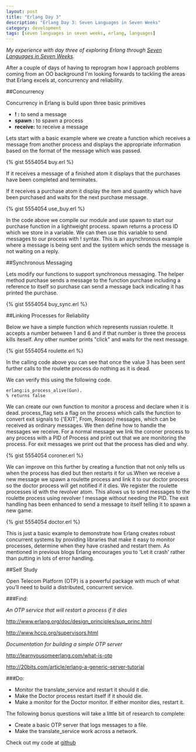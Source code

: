 ```yaml
---
layout: post
title: "Erlang Day 3"
description: "Erlang Day 3: Seven Languages in Seven Weeks"
category: development
tags: [seven languages in seven weeks, erlang, languages]
---
```


*My experience with day three of exploring Erlang through <a href="http://pragprog.com/book/btlang/seven-languages-in-seven-weeks" target="_blank">Seven Languages in Seven Weeks</a>.*

After a couple of days of having to reprogram how I approach problems coming from an OO background I'm looking forwards to tackling the areas that Erlang excels at, concurrency and reliability.

##Concurrency

Concurrency in Erlang is build upon three basic primitives

+ **! :** to send a message 
+ **spawn :** to spawn a process 
+ **receive:** to receive a message

Lets start with a basic example where we create a function which receives a message from another process and displays the appropriate information based on the format of the message which was passed.

{% gist 5554054 buy.erl %}

If it receives a message of a finished atom it displays that the purchases have been completed and terminates.

If it receives a purchase atom it display the item and quantity which have been purchased and waits for the next purchase message.

{% gist 5554054 use_buy.erl %}

In the code above we compile our module and use spawn to start our purchase function in a lightweight process. spawn returns a process ID which we store in a variable. We can then use this variable to send messages to our process with ! syntax. This is an asynchronous example where a message is being sent and the system which sends the message is not waiting on a reply.

##Synchronous Messaging 

Lets modify our functions to support synchronous messaging. The helper method purchase sends a message to the function purchase including a reference to itself so purchase can send a message back indicating it has printed the purchase.

{% gist 5554054 buy_sync.erl %}

##Linking Processes for Reliability

Below we have a simple function which represents russian roulette. It accepts a number between 1 and 6 and if that number is three the process kills iteself. Any other number prints "click" and waits for the next message.

{% gist 5554054 roulette.erl %}

In the calling code above you can see that once the value 3 has been sent further calls to the roulette process do nothing as it is dead.

We can verify this using the following code.

    erlang:is_process_alive(Gun).
    % returns false

We can create our own function to monitor a process and declare when it is dead. process_flag sets a flag on the process which calls the function to convert exit signals to {'EXIT', From, Reason} messages, which can be received as ordinary messages. We then define how to handle the messages we receive. For a normal message we link the coroner process to any process with a PID of Process and print out that we are monitoring the process. For exit messages we print out that the process has died and why.

{% gist 5554054 coroner.erl %}

We can improve on this further by creating a function that not only tells us when the process has died but then restarts it for us.When we receive a new message we spawn a roulette process and link it to our doctor process so the doctor process will get notified if it dies. We register the roulette processes id with the revolver atom. This allows us to send messages to the roulette process using revolver ! message without needing the PID. The exit handling has been enhanced to send a message to itself telling it to spawn a new game.

{% gist 5554054 doctor.erl %}

This is just a basic example to demonstrate how Erlang creates robust concurrent systems by providing libraries that make it easy to monitor processes, determine when they have crashed and restart them. As mentioned in previous blogs Erlang encourages you to 'Let it crash' rather than putting in lots of error handling.

##Self Study

Open Telecom Platform (OTP) is a powerful package with much of what you’ll need to build a distributed, concurrent service.

###Find:

*An OTP service that will restart a process if it dies*

http://www.erlang.org/doc/design_principles/sup_princ.html

http://www.hccp.org/supervisors.html 

*Documentation for building a simple OTP server*

http://learnyousomeerlang.com/what-is-otp 

http://20bits.com/article/erlang-a-generic-server-tutorial

###Do:

- Monitor the translate_service and restart it should it die.
- Make the Doctor process restart itself if it should die.
- Make a monitor for the Doctor monitor. If either monitor dies, restart it.

The following bonus questions will take a little bit of research to complete:

- Create a basic OTP server that logs messages to a file.
- Make the translate_service work across a network.


Check out my code at <a href="https://github.com/heatherjc07/seven_languages_in_seven_days/tree/master/Erlang/Day2" target="_blank">github</a>
